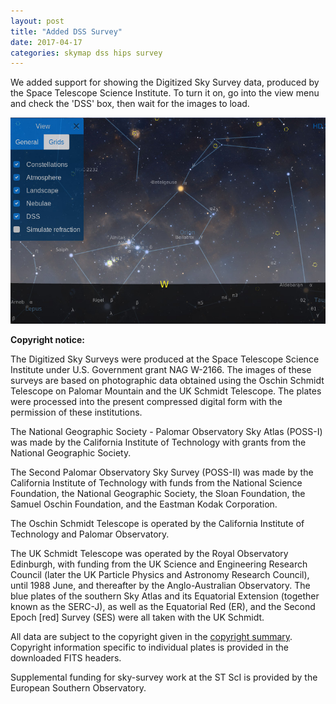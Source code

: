 ```yaml
---
layout: post
title: "Added DSS Survey"
date: 2017-04-17
categories: skymap dss hips survey
---
```


We added support for showing the Digitized Sky Survey data, produced by the
Space Telescope Science Institute.  To turn it on, go into the view menu and
check the 'DSS' box, then wait for the images to load.

![dss](/static/images/posts/2017-04-17-dss.jpg)

**Copyright notice:**

The Digitized Sky Surveys were produced at the Space Telescope Science
Institute under U.S. Government grant NAG W-2166. The images of these surveys
are based on photographic data obtained using the Oschin Schmidt Telescope on
Palomar Mountain and the UK Schmidt Telescope. The plates were processed into
the present compressed digital form with the permission of these institutions.

The National Geographic Society - Palomar Observatory Sky Atlas (POSS-I) was
made by the California Institute of Technology with grants from the National
Geographic Society.

The Second Palomar Observatory Sky Survey (POSS-II) was made by the California
Institute of Technology with funds from the National Science Foundation, the
National Geographic Society, the Sloan Foundation, the Samuel Oschin
Foundation, and the Eastman Kodak Corporation.

The Oschin Schmidt Telescope is operated by the California Institute of
Technology and Palomar Observatory.

The UK Schmidt Telescope was operated by the Royal Observatory Edinburgh, with
funding from the UK Science and Engineering Research Council (later the UK
Particle Physics and Astronomy Research Council), until 1988 June, and
thereafter by the Anglo-Australian Observatory. The blue plates of the southern
Sky Atlas and its Equatorial Extension (together known as the SERC-J), as well
as the Equatorial Red (ER), and the Second Epoch [red] Survey (SES) were all
taken with the UK Schmidt. 

All data are subject to the copyright given in the [copyright summary].
Copyright information specific to individual plates is provided in the
downloaded FITS headers.

Supplemental funding for sky-survey work at the ST ScI is provided by the
European Southern Observatory. 

[copyright summary]: http://archive.stsci.edu/dss/copyright.html
